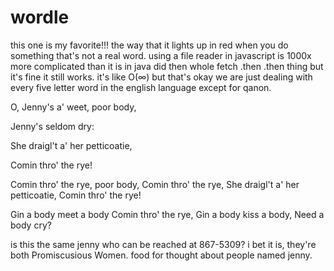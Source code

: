 # wordle

this one is my favorite!!! the way that it lights up in red when you do something that's not a real word.  using a file reader in javascript is 1000x more complicated than it is in java did then whole fetch .then .then thing but it's fine it still works.  it's like O(∞) but that's okay we are just dealing with every five letter word in the english language except for qanon.  


O, Jenny's a' weet, poor body,

Jenny's seldom dry:

She draigl't a' her petticoatie,

Comin thro' the rye!

Comin thro' the rye, poor body,
Comin thro' the rye,
She draigl't a' her petticoatie,
Comin thro' the rye!

Gin a body meet a body
Comin thro' the rye,
Gin a body kiss a body,
Need a body cry?


is this the same jenny who can be reached at 867-5309?  i bet it is, they're both Promiscusious Women.  food for thought about people named jenny.
